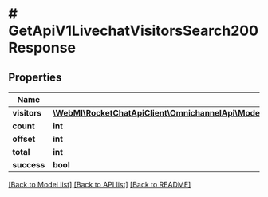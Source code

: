 # # GetApiV1LivechatVisitorsSearch200Response

## Properties

Name | Type | Description | Notes
------------ | ------------- | ------------- | -------------
**visitors** | [**\WebMI\RocketChatApiClient\OmnichannelApi\Model\GetApiV1LivechatVisitorsSearch200ResponseVisitorsInner[]**](GetApiV1LivechatVisitorsSearch200ResponseVisitorsInner.md) |  | [optional]
**count** | **int** |  | [optional]
**offset** | **int** |  | [optional]
**total** | **int** |  | [optional]
**success** | **bool** |  | [optional]

[[Back to Model list]](../../README.md#models) [[Back to API list]](../../README.md#endpoints) [[Back to README]](../../README.md)
